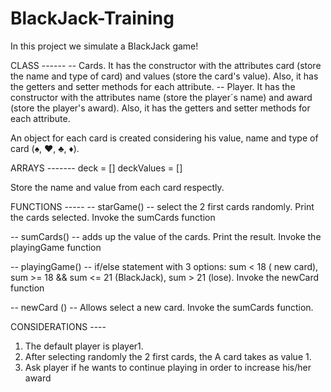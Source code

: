 # BlackJack-Training

In this project we simulate a BlackJack game!

CLASS ------
-- Cards. It has the constructor with the attributes card (store the name and type of card) and values (store the card's value). Also, it has the getters and setter methods for each attribute.
-- Player. It has the constructor with the attributes name (store the player´s name) and award (store the player's award). Also, it has the getters and setter methods for each attribute.

An object for each card is created considering his value, name and type of card (♠, ♥, ♣, ♦).

ARRAYS -------
deck = []
deckValues = []

Store the name and value from each card respectly.

FUNCTIONS -----
-- starGame() --    select the 2 first cards randomly. Print the cards selected. Invoke the sumCards function

-- sumCards() --    adds up the value of the cards. Print the result. Invoke the playingGame function

-- playingGame() --  if/else statement with 3 options: sum < 18 ( new card),  sum >= 18 && sum <= 21 (BlackJack), sum > 21 (lose).  Invoke the newCard function

-- newCard () --   Allows select a new card. Invoke the sumCards function. 


CONSIDERATIONS ----

1. The default player is player1.
2. After selecting randomly the 2 first cards, the A card takes as value 1.
3. Ask player if he wants to continue playing in order to increase his/her award
